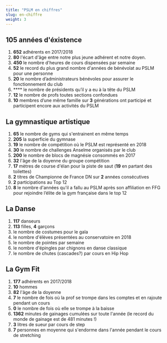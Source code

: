 ```yaml
---
title: "PSLM en chiffres"
slug: en-chiffre
weight: 3
---
```


## 105 années d'éxistence
1. **652** adhérents en 2017/2018
1. **80** l'écart d'âge entre notre plus jeune adhérent et notre doyen.
1. **450** le nombre d'heures de cours dispensées par semaine
2. **52** le record du plus grand nombre d'années de bénévolat au PSLM pour une personne
4. **20** le nombre d’administrateurs bénévoles pour assurer le fonctionnement du club
5. **** le nombre de présidents qu’il y a eu à la tête du PSLM
6. **12** le nombre de profs toutes sections confondues
7. **10** membres d’une même famille sur **3** générations ont participé et participent encore aux activités du PSLM

## La gymnastique artistique

1. **65**  le nombre de gyms qui s'entrainent en même temps
2. **205** la superficie du gymnase
3. **19** le nombre de compétition où le PSLM est représenté en 2018
4. **30** le nombre de challenges Anselme organisés par le club
5. **200** le nombre de blocs de magnésie consommés en 2017
6. **32** l'âge de la doyenne du groupe compétition
7. **17** mètres de course d'élan pour la piste de saut (**19** en partant des toilettes)
8. **2** titres de Championne de France DN sur **2** années consécutives
9. **2** participations au Top 12
10. **8** le nombre d'années qu'il a fallu au PSLM après son affiliation en FFG pour rejoindre l’élite de la gym française dans le top 12

## La Danse

1. **117** danseurs
2. **113** filles, **4** garçons
3. le nombre de costumes pour le gala
4. le nombre d'élèves présentées au conservatoire en 2018
5. le nombre de pointes par semaine
6. le nombre d'épingles par chignons en danse classique
7. le nombre de chutes (cascades?) par cours en Hip Hop


## La Gym Fit

1. **177** adhérents en 2017/2018
2. **10** hommes
3. **82** l'âge de la doyenne
4. **7** le nombre de fois où la prof se trompe dans les comptes et en rajoute pendant un cours
5. **0** le nombre de fois où elle se trompe à la baisse
6. **1362** minutes de gainages cumulées sur toute l'année (le record du monde de gainage est de 481 minutes !)
7. **3** litres de sueur par cours de step
8. **7** personnes en moyenne qui s'endorme dans l'année pendant le cours de stretching
